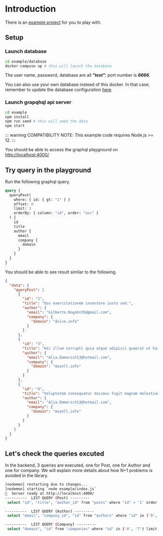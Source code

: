 # Introduction

There is an [example project](https://github.com/charlie0077/graphql-server-crud/tree/master/example) for you to play with. 

## Setup

### Launch database
```sh
cd example/database
docker-compose up # this will launch the database
```

The user name, password, database are all **_"test"_**; port number is **_6666_**. 

You can also use your own database instead of this docker. In that case, remember to update the database configuration [here](https://github.com/charlie0077/graphql-server-crud/blob/master/example/knexfile.js#L6-L9).


### Launch grapqhql api server
```sh
cd example
npm install
npm run seed # this will seed the data
npm start
```
::: warning 
COMPATIBILITY NOTE: This example code requires Node.js >= 12.
:::

You should be able to access the graphql playground on [http://localhost:4000/](http://localhost:4000/)

## Try query in the playground
Run the following graphql query. 
```graphql
query {
  queryPost(
    where: { id: { gt: "1" } }
    offset: 0
    limit: 3
    orderBy: { column: "id", order: "asc" }
  ) {
    id
    title
    author {
      email
      company {
        domain
      }
    }
  }
}
```

You should be able to see result similar to the following.
```json
{
  "data": {
    "queryPost": [
      {
        "id": "2",
        "title": "Eos exercitationem inventore iusto sed.",
        "author": {
          "email": "Gilberto.Rogahn35@gmail.com",
          "company": {
            "domain": "dulce.info"
          }
        }
      },
      {
        "id": "3",
        "title": "Hic illum corrupti quia atque adipisci quaerat ut harum veritatis.",
        "author": {
          "email": "Alia.Emmerich13@hotmail.com",
          "company": {
            "domain": "mozell.info"
          }
        }
      },
      {
        "id": "4",
        "title": "Voluptatem consequatur ducimus fugit magnam molestiae.",
        "author": {
          "email": "Alia.Emmerich13@hotmail.com",
          "company": {
            "domain": "mozell.info"
          }
        }
      }
    ]
  }
}
```

## Let's check the queries excuted
In the backend, 3 queries are executed, one for Post, one for Author and one for company. We will explain more details about how N+1 problems is avoided in the library.
```sh
[nodemon] restarting due to changes...
[nodemon] starting `node example/index.js`
🚀  Server ready at http://localhost:4000/
----------  LIST QUERY (Post) ---------
 select "id", "title", "author_id" from "posts" where "id" > '1' order by "id" asc limit 3

----------  LIST QUERY (Author) ---------
 select "email", "company_id", "id" from "authors" where "id" in ('9', '5') limit 2

----------  LIST QUERY (Company) ---------
 select "domain", "id" from "companies" where "id" in ('4', '7') limit 2
```